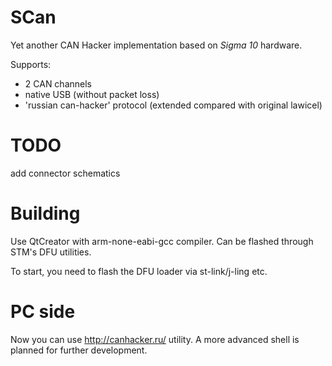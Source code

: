 # SCan

Yet another CAN Hacker implementation based on _Sigma 10_ hardware.

Supports:
- 2 CAN channels
- native USB (without packet loss)
- 'russian can-hacker' protocol (extended compared with original lawicel)


# TODO
add connector schematics

# Building

Use QtCreator with arm-none-eabi-gcc compiler.
Can be flashed through STM's DFU utilities.

To start, you need to flash the DFU loader via st-link/j-ling etc.

# PC side
Now you can use http://canhacker.ru/ utility.
A more advanced shell is planned for further development.
